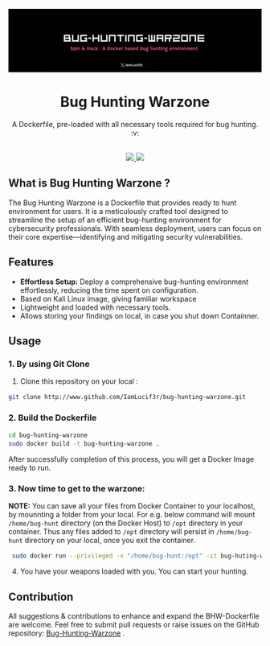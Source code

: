 ![](assets/banner.gif)
<div align = "center"> <h1> Bug Hunting Warzone   </h1>	
A Dockerfile, pre-loaded with all necessary tools required for bug hunting. :v:
</div>

<br>
<a href=https://twitter.com/IamLucif3r_>
	
<div align = "center">
	
![](https://img.shields.io/twitter/follow/IamLucif3r_?style=social) </a>    <a href=https://github.com/IamLucif3r> ![](https://img.shields.io/github/followers/IamLucif3r?label=Follow%20Me&style=social) </a> </div>


## What is Bug Hunting Warzone ?

The Bug Hunting Warzone is a Dockerfile that provides ready to hunt environment for users. It is a meticulously crafted tool designed to streamline the setup of an efficient bug-hunting environment for cybersecurity professionals. With seamless deployment, users can focus on their core expertise—identifying and mitigating security vulnerabilities.

## Features

- **Effortless Setup:** Deploy a comprehensive bug-hunting environment effortlessly, reducing the time spent on configuration.
- Based on Kali Linux image, giving familiar workspace
- Lightweight and loaded with necessary tools. 
- Allows storing your findings on local, in case you shut down Containner.


## Usage

### 1. By using Git Clone

1. Clone this repository on your local :

```bash
git clone http://www.github.com/IamLucif3r/bug-hunting-warzone.git
```
### 2. Build the Dockerfile

```bash
cd bug-hunting-warzone
sudo docker build -t bug-hunting-warzone .
```
After successfully completion of this process, you will get a Docker Image ready to run. 

### 3. Now time to get to the warzone:

**NOTE:** You can save all your files from Docker Container to your localhost, by mounnting a folder from your local. For e.g. below command will mount `/home/bug-hunt` directory (on the Docker Host) to `/opt` directory in your container. Thus any files added to `/opt` directory will persist in `/home/bug-hunt` directory on your local, once you exit the container. 

```bash
 sudo docker run --privileged -v "/home/bug-hunt:/opt" -it bug-huting-warzone bash
```

4. You have your weapons loaded with you. You can start your hunting. 

## Contribution

All suggestions & contributions to enhance and expand the BHW-Dockerfile are welcome. Feel free to submit pull requests or raise issues on the GitHub repository: [Bug-Hunting-Warzone](https://github.com/IamLucif3r/bug-hunting-warzone) .
